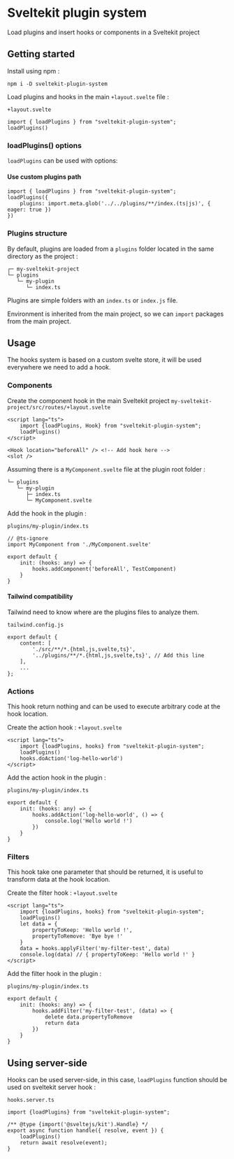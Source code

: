# Sveltekit plugin system

Load plugins and insert hooks or components in a Sveltekit project

## Getting started

Install using npm :

```
npm i -D sveltekit-plugin-system
```

Load plugins and hooks in the main `+layout.svelte` file :

`+layout.svelte`
```
import { loadPlugins } from "sveltekit-plugin-system";
loadPlugins()
```

### loadPlugins() options

`loadPlugins` can be used with options:

#### Use custom plugins path
```
import { loadPlugins } from "sveltekit-plugin-system";
loadPlugins({
    plugins: import.meta.glob('../../plugins/**/index.(ts|js)', { eager: true })
})
```

### Plugins structure

By default, plugins are loaded from a `plugins` folder located in the same directory as the project :

```
┌─ my-sveltekit-project
└─ plugins
   └─ my-plugin
      └─ index.ts
```

Plugins are simple folders with an `index.ts` or `index.js` file.

Environment is inherited from the main project, so we can `import` packages from the main project.

## Usage

The hooks system is based on a custom svelte store, it will be used everywhere we need to add a hook.

### Components

Create the component hook in the main Sveltekit project
`my-sveltekit-project/src/routes/+layout.svelte`

```
<script lang="ts">
	import {loadPlugins, Hook} from "sveltekit-plugin-system";
	loadPlugins()
</script>

<Hook location="beforeAll" /> <!-- Add hook here -->
<slot />
```

Assuming there is a `MyComponent.svelte` file at the plugin root folder :

```
└─ plugins
   └─ my-plugin
      ├─ index.ts
      └─ MyComponent.svelte
```

Add the hook in the plugin :

`plugins/my-plugin/index.ts`

```
// @ts-ignore
import MyComponent from './MyComponent.svelte'

export default {
	init: (hooks: any) => {
		hooks.addComponent('beforeAll', TestComponent)
	}
}
```

#### Tailwind compatibility

Tailwind need to know where are the plugins files to analyze them.

`tailwind.config.js`

```
export default {
	content: [
		'./src/**/*.{html,js,svelte,ts}',
		'../plugins/**/*.{html,js,svelte,ts}', // Add this line
	],
	...
};
```

### Actions

This hook return nothing and can be used to execute arbitrary code at the hook location.

Create the action hook :
`+layout.svelte`

```
<script lang="ts">
	import {loadPlugins, hooks} from "sveltekit-plugin-system";
	loadPlugins()
	hooks.doAction('log-hello-world')
</script>
```

Add the action hook in the plugin :

`plugins/my-plugin/index.ts`

```
export default {
	init: (hooks: any) => {
		hooks.addAction('log-hello-world', () => {
			console.log('Hello world !')
		})
	}
}
```

### Filters

This hook take one parameter that should be returned, it is useful to transform data at the hook location.

Create the filter hook :
`+layout.svelte`

```
<script lang="ts">
	import {loadPlugins, hooks} from "sveltekit-plugin-system";
	loadPlugins()
	let data = {
        propertyToKeep: 'Hello world !',
        propertyToRemove: 'Bye bye !'
    }
    data = hooks.applyFilter('my-filter-test', data)
    console.log(data) // { propertyToKeep: 'Hello world !' }
</script>
```

Add the filter hook in the plugin :

`plugins/my-plugin/index.ts`

```
export default {
	init: (hooks: any) => {
		hooks.addFilter('my-filter-test', (data) => {
			delete data.propertyToRemove
			return data
		})
	}
}
```

## Using server-side

Hooks can be used server-side, in this case, `loadPlugins` function should be used on sveltekit server hook :

`hooks.server.ts`

```
import {loadPlugins} from "sveltekit-plugin-system";

/** @type {import('@sveltejs/kit').Handle} */
export async function handle({ resolve, event }) {
	loadPlugins()
	return await resolve(event);
}
```
